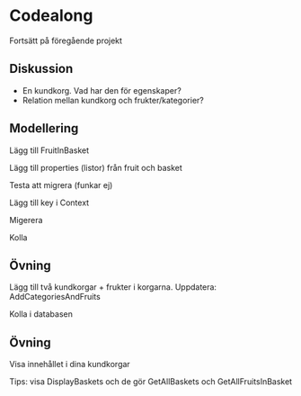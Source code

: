 ﻿# Codealong

Fortsätt på föregående projekt

## Diskussion

- En kundkorg. Vad har den för egenskaper?
- Relation mellan kundkorg och frukter/kategorier?

## Modellering

Lägg till FruitInBasket

Lägg till properties (listor) från fruit och basket

Testa att migrera (funkar ej)

Lägg till key i Context

Migerera

Kolla

## Övning

Lägg till två kundkorgar + frukter i korgarna. Uppdatera: AddCategoriesAndFruits

Kolla i databasen

## Övning

Visa innehållet i dina kundkorgar

Tips: visa DisplayBaskets och de gör GetAllBaskets och GetAllFruitsInBasket



